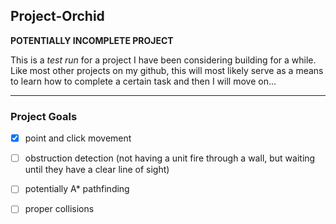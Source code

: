 ## Project-Orchid

**POTENTIALLY INCOMPLETE PROJECT**

This is a *test run* for a project I have been considering building for a while. Like most other projects on my github, this will most likely serve as a means to learn how to complete a certain task and then I will move on...

---

### Project Goals

- [x] point and click movement
- [ ] obstruction detection (not having a unit fire through a wall, but waiting until they have a clear line of sight)
- [ ] potentially A* pathfinding
- [ ] proper collisions

